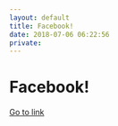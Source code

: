 ```yaml
---
layout: default
title: Facebook!
date: 2018-07-06 06:22:56
private: 
---
```


# Facebook!

[Go to link](https://facebook.com)

